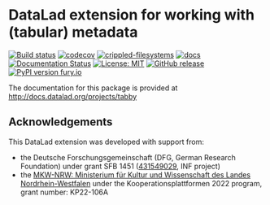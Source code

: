 # DataLad extension for working with (tabular) metadata

[![Build status](https://ci.appveyor.com/api/projects/status/t3ftk4pqorbjuy6c/branch/main?svg=true)](https://ci.appveyor.com/project/mih/datalad-tabby/branch/main)
[![codecov](https://codecov.io/gh/psychoinformatics-de/datalad-tabby/branch/main/graph/badge.svg?token=2P8rak7lSX)](https://codecov.io/gh/psychoinformatics-de/datalad-tabby)
[![crippled-filesystems](https://github.com/psychoinformatics-de/datalad-tabby/workflows/crippled-filesystems/badge.svg)](https://github.com/psychoinformatics-de/datalad-tabby/actions?query=workflow%3Acrippled-filesystems)
[![docs](https://github.com/psychoinformatics-de/datalad-tabby/workflows/docs/badge.svg)](https://github.com/psychoinformatics-de/datalad-tabby/actions?query=workflow%3Adocs)
[![Documentation Status](https://readthedocs.org/projects/datalad-tabby/badge/?version=latest)](http://docs.datalad.org/projects/tabby/en/latest/?badge=latest)
[![License: MIT](https://img.shields.io/badge/License-MIT-yellow.svg)](https://opensource.org/licenses/MIT)
[![GitHub release](https://img.shields.io/github/release/psychoinformatics-de/datalad-tabby.svg)](https://GitHub.com/psychoinformatics-de/datalad-tabby/releases/)
[![PyPI version fury.io](https://badge.fury.io/py/datalad-tabby.svg)](https://pypi.python.org/pypi/datalad-tabby/)

The documentation for this package is provided at http://docs.datalad.org/projects/tabby


## Acknowledgements

This DataLad extension was developed with support from:
- the Deutsche Forschungsgemeinschaft (DFG, German Research Foundation) under grant SFB 1451 ([431549029](https://gepris.dfg.de/gepris/projekt/431549029), INF project)
- the [MKW-NRW: Ministerium für Kultur und Wissenschaft des Landes Nordrhein-Westfalen](https://www.mkw.nrw/) under the Kooperationsplattformen 2022 program, grant number: KP22-106A
